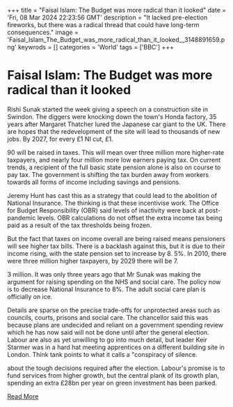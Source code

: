 +++
title = "Faisal Islam: The Budget was more radical than it looked"
date = 'Fri, 08 Mar 2024 22:23:56 GMT'
description = "It lacked pre-election fireworks, but there was a radical thread that could have long-term consequences."
image = 'Faisal_Islam_The_Budget_was_more_radical_than_it_looked__3148891659.png'
keywrods =  []
categories = 'World'
tags = ['BBC']
+++

# Faisal Islam: The Budget was more radical than it looked

Rishi Sunak started the week giving a speech on a construction site in Swindon.
The diggers were knocking down the town<bb>'s Honda factory, 35 years after Margaret Thatcher lured the Japanese car giant to the UK.
There are hopes that the redevelopment of the site will lead to thousands of new jobs.
By 2027, for every £1 NI cut, £1.

90 will be raised in taxes.
This will mean over three million more higher-rate taxpayers, and nearly four million more low earners paying tax.
On current trends, a recipient of the full basic state pension alone is also on course to pay tax.
The government is shifting the tax burden away from workers towards all forms of income including savings and pensions.

Jeremy Hunt has cast this as a strategy that could lead to the abolition of National Insurance.
The thinking is that these incentivise work.
The Office for Budget Responsibility (OBR) said levels of inactivity were back at post-pandemic levels.
OBR calculations do not offset the extra income tax being paid as a result of the tax thresholds being frozen.

But the fact that taxes on income overall are being raised means pensioners will see higher tax bills.
There is a backlash against this, but it is due to their income rising, with the state pension set to increase by 8.
5%.
In 2010, there were three million higher taxpayers, by 2029 there will be 7.

3 million.
It was only three years ago that Mr Sunak was making the argument for raising spending on the NHS and social care.
The policy now is to decrease National Insurance to 8%.
The adult social care plan is officially on ice.

Details are sparse on the precise trade-offs for unprotected areas such as councils, courts, prisons and social care.
The chancellor said this was because plans are undecided and reliant on a government spending review which he has now said will not be done until after the general election.
Labour are also as yet unwilling to go into much detail, but leader Keir Starmer was in a hard hat meeting apprentices on a different building site in London.
Think tank points to what it calls a <bb>"conspiracy of silence.

about the tough decisions required after the election.
Labour<bb>'s promise is to fund services from higher growth, but the central plank of its growth plan, spending an extra £28bn per year on green investment has been parked.


[Read More](https://www.bbc.co.uk/news/business-68516710)
